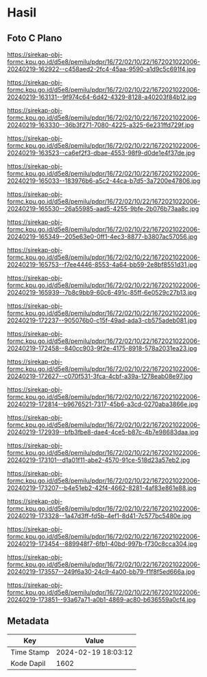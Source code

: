 # Hasil

## Foto C Plano

https://sirekap-obj-formc.kpu.go.id/d5e8/pemilu/pdpr/16/72/02/10/22/1672021022006-20240219-162922--c458aed2-2fc4-45aa-9590-a1d9c5c691f4.jpg

https://sirekap-obj-formc.kpu.go.id/d5e8/pemilu/pdpr/16/72/02/10/22/1672021022006-20240219-163131--9f974c64-6d42-4329-8128-a40203f84b12.jpg

https://sirekap-obj-formc.kpu.go.id/d5e8/pemilu/pdpr/16/72/02/10/22/1672021022006-20240219-163330--36b3f271-7080-4225-a325-6e231ffd729f.jpg

https://sirekap-obj-formc.kpu.go.id/d5e8/pemilu/pdpr/16/72/02/10/22/1672021022006-20240219-163523--ca6ef2f3-dbae-4553-98f9-d0de1e4f37de.jpg

https://sirekap-obj-formc.kpu.go.id/d5e8/pemilu/pdpr/16/72/02/10/22/1672021022006-20240219-165033--183976b6-a5c2-44ca-b7d5-3a7200e47806.jpg

https://sirekap-obj-formc.kpu.go.id/d5e8/pemilu/pdpr/16/72/02/10/22/1672021022006-20240219-165530--26a55985-aad5-4255-9bfe-2b076b73aa8c.jpg

https://sirekap-obj-formc.kpu.go.id/d5e8/pemilu/pdpr/16/72/02/10/22/1672021022006-20240219-165349--205e63e0-0ff1-4ec3-8877-b3807ac57056.jpg

https://sirekap-obj-formc.kpu.go.id/d5e8/pemilu/pdpr/16/72/02/10/22/1672021022006-20240219-165753--f7ee4446-8553-4a64-bb59-2e8bf8551d31.jpg

https://sirekap-obj-formc.kpu.go.id/d5e8/pemilu/pdpr/16/72/02/10/22/1672021022006-20240219-165939--7b8c9bb9-60c6-491c-85ff-6e0529c27b13.jpg

https://sirekap-obj-formc.kpu.go.id/d5e8/pemilu/pdpr/16/72/02/10/22/1672021022006-20240219-172237--905076b0-c15f-49ad-ada3-cb575adeb081.jpg

https://sirekap-obj-formc.kpu.go.id/d5e8/pemilu/pdpr/16/72/02/10/22/1672021022006-20240219-172458--840cc903-9f2e-4175-8918-578a2031ea23.jpg

https://sirekap-obj-formc.kpu.go.id/d5e8/pemilu/pdpr/16/72/02/10/22/1672021022006-20240219-172627--c070f531-3fca-4cbf-a39a-1278eab08e97.jpg

https://sirekap-obj-formc.kpu.go.id/d5e8/pemilu/pdpr/16/72/02/10/22/1672021022006-20240219-172814--b9676521-7317-45b6-a3cd-0270aba3866e.jpg

https://sirekap-obj-formc.kpu.go.id/d5e8/pemilu/pdpr/16/72/02/10/22/1672021022006-20240219-172939--bfb3fbe8-dae4-4ce5-b87c-4b7e98683daa.jpg

https://sirekap-obj-formc.kpu.go.id/d5e8/pemilu/pdpr/16/72/02/10/22/1672021022006-20240219-173101--d1a01f11-abe2-4570-91ce-518d23a57eb2.jpg

https://sirekap-obj-formc.kpu.go.id/d5e8/pemilu/pdpr/16/72/02/10/22/1672021022006-20240219-173207--b4e51eb2-42f4-4662-8281-4af83e861e88.jpg

https://sirekap-obj-formc.kpu.go.id/d5e8/pemilu/pdpr/16/72/02/10/22/1672021022006-20240219-173328--1a47d3ff-fd5b-4ef1-8d41-7c577bc5480e.jpg

https://sirekap-obj-formc.kpu.go.id/d5e8/pemilu/pdpr/16/72/02/10/22/1672021022006-20240219-173454--889948f7-6fb1-40bd-997b-f730c8cca304.jpg

https://sirekap-obj-formc.kpu.go.id/d5e8/pemilu/pdpr/16/72/02/10/22/1672021022006-20240219-173557--249f6a30-24c9-4a00-bb79-f1f8f5ed666a.jpg

https://sirekap-obj-formc.kpu.go.id/d5e8/pemilu/pdpr/16/72/02/10/22/1672021022006-20240219-173851--93a67a71-a0b1-4869-ac80-b636559a0cf4.jpg


## Metadata

| Key        | Value               |
| ---------- | ------------------- |
| Time Stamp | 2024-02-19 18:03:12 |
| Kode Dapil | 1602                |



